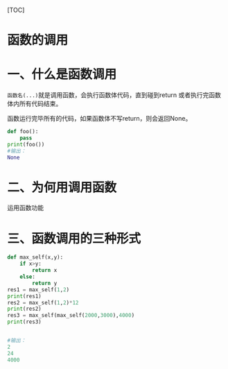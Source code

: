 [TOC]

# 函数的调用

# 一、什么是函数调用

`函数名(...)`就是调用函数，会执行函数体代码，直到碰到return 或者执行完函数体内所有代码结束。

函数运行完毕所有的代码，如果函数体不写return，则会返回None。

```python
def foo():
    pass
print(foo())
#输出：
None
```

# 二、为何用调用函数

运用函数功能

# 三、函数调用的三种形式



```python
def max_self(x,y):
    if x>y:
        return x
    else:
        return y
res1 = max_self(1,2)
print(res1)
res2 = max_self(1,2)*12
print(res2)
res3 = max_self(max_self(2000,3000),4000)
print(res3)


#输出：
2
24
4000

```

